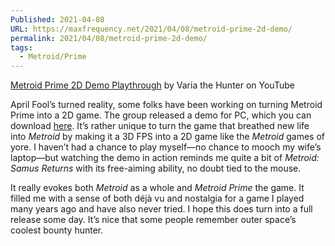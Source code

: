 ```yaml
---
Published: 2021-04-08
URL: https://maxfrequency.net/2021/04/08/metroid-prime-2d-demo/
permalink: 2021/04/08/metroid-prime-2d-demo/
tags:
  - Metroid/Prime
---
```

[Metroid Prime 2D Demo Playthrough](https://www.youtube.com/watch?v=r7CQuAIFfrE) by Varia the Hunter on YouTube

April Fool’s turned reality, some folks have been working on turning Metroid Prime into a 2D game. The group released a demo for PC, which you can download [here](https://forum.prime2d.com/t/prime-2d-demo-v0-1-21-4-1/6582). It’s rather unique to turn the game that breathed new life into *Metroid* by making it a 3D FPS into a 2D game like the *Metroid* games of yore. I haven’t had a chance to play myself—no chance to mooch my wife’s laptop—but watching the demo in action reminds me quite a bit of *Metroid: Samus Returns* with its free-aiming ability, no doubt tied to the mouse.

It really evokes both *Metroid* as a whole and *Metroid Prime* the game. It filled me with a sense of both déjà vu and nostalgia for a game I played many years ago and have also never tried. I hope this does turn into a full release some day. It’s nice that some people remember outer space’s coolest bounty hunter.